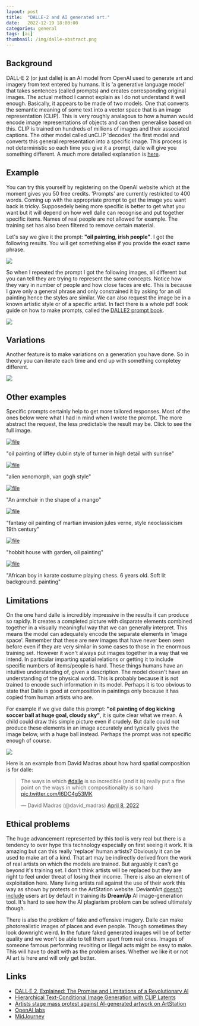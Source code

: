 ```yaml
---
layout: post
title:  "DALLE-2 and AI generated art."
date:   2022-12-19 18:00:00
categories: general
tags: [ai]
thumbnail: /img/dalle-abstract.png
---
```


## Background

DALL-E 2 (or just dalle) is an AI model from OpenAI used to generate art and imagery from text entered by humans. It is 'a generative language model' that takes sentences (called prompts) and creates corresponding original images. The actual method I cannot explain as I do not understand it well enough. Basically, it appears to be made of two models. One that converts the semantic meaning of some text into a vector space that is an image representation (CLIP). This is very roughly analagous to how a human would encode image representations of objects and can then generalise based on this. CLIP is trained on hundreds of millions of images and their associated captions. The other model called unCLIP 'decodes' the first model and converts this general representation into a specific image. This process is not deterministic so each time you give it a prompt, dalle will give you something different. A much more detailed explanation is [here](https://www.assemblyai.com/blog/how-dall-e-2-actually-works/).

## Example

You can try this yourself by registering on the OpenAI website which at the moment gives you 50 free credits. 'Prompts' are currently restricted to 400 words. Coming up with the appropriate prompt to get the image you want back is tricky. Supposedely being more specific is better to get what you want but it will depend on how well dalle can recognise and put together specific items. Names of real people are not allowed for example. The training set has also been filtered to remove certain material.

Let's say we give it the prompt: **"oil painting, irish people"**. I got the following results. You will get something else if you provide the exact same phrase.

<div style="width: auto;">
 <a href="/img/dalle-irish-people1.png"> <img class="small-scaled" src="/img/dalle-irish-people1.png"></a>
</div>

So when I repeated the prompt I got the following images, all different but you can tell they are trying to represent the same concepts. Notice how they vary in number of people and how close faces are etc. This is because I gave only a general phrase and only constrained it by asking for an oil painting hence the styles are similar. We can also request the image be in a known artistic style or of a specific artist. In fact there is a whole pdf book guide on how to make prompts, called the [DALLE2 prompt book](https://dallery.gallery/the-dalle-2-prompt-book/).

<div style="width: auto;">
 <a href="/img/dalle-irish-people2.png"> <img class="small-scaled" src="/img/dalle-irish-people2.png"></a>
</div>

## Variations

Another feature is to make variations on a generation you have done. So in theory you can iterate each time and end up with something completey different.

<div style="width: auto;">
 <a href="/img/dalle-variations-example1.png"> <img class="small-scaled" src="/img/dalle-variations-example1.png"></a>
</div>

## Other examples

Specific prompts certainly help to get more tailored responses. Most of the ones below were what I had in mind when I wrote the prompt. The more abstract the request, the less predictable the result may be. Click to see the full image.

<div class ="image-gallery">
    <div class="box"><a href="/img/dalle-liffey-sunrise.png" title="liffey">
       <img src="/img/dalle-liffey-sunrise.png" alt=file  class="img-gallery" />
     </a>
     <p class="caption">"oil painting of liffey dublin style of turner in high detail with sunrise"</p>
     </div>
     <div class="box"><a href="/img/dalle-xenomorph-vangogh.png" title="alien van gogh">
        <img src="/img/dalle-xenomorph-vangogh.png" alt=file  class="img-gallery" />
      </a>
      <p class="caption">"alien xenomorph, van gogh style"</p>
      </div>
     <div class="box"><a href="/img/dalle-mango-chair.png" title="mango chair">
        <img src="/img/dalle-mango-chair.png" alt=file  class="img-gallery" />
      </a>
      <p class="caption">"An armchair in the shape of a mango"</p>
      </div>
     <div class="box"><a href="/img/dalle-martian-julesverne.png" title="jules verne">
        <img src="/img/dalle-martian-julesverne.png" alt=file  class="img-gallery" />
      </a>
      <p class="caption">"fantasy oil painting of martian invasion jules verne, style neoclassicism 19th century"</p>
      </div>
     <div class="box"><a href="/img/dalle-hobbit-house.png" title="hobbit house">
        <img src="/img/dalle-hobbit-house.png" alt=file  class="img-gallery" />
      </a>
      <p class="caption">"hobbit house with garden, oil painting"</p>
      </div>
     <div class="box"><a href="/img/dalle-chessboy.png" title="chess boy">
        <img src="/img/dalle-chessboy.png" alt=file  class="img-gallery" />
      </a>
      <p class="caption">"African boy in karate costume playing chess. 6 years old. Soft lit background. painting"</p>
      </div>      
 </div>

## Limitations

On the one hand dalle is incredibly impressive in the results it can produce so rapidly. It creates a completed picture with disparate elements combined together in a visually meaningful way that we can generally interpret. This means the model can adequately encode the separate elements in 'image space'. Remember that these are new images that have never been seen before even if they are very similar in some cases to those in the enormous training set. However it won't always put images together in a way that we intend. In particular imparting spatial relations or getting it to include specific numbers of items/people is hard. These things humans have an intuitive understanding of, given a description. The model doesn't have an understanding of the physical world. This is probably because it is not trained to encode such information in its model. Perhaps it is too obvious to state that Dalle is good at composition in paintings only because it has copied from human artists who are.

For example if we give dalle this prompt: **"oil painting of dog kicking soccer ball at huge goal, cloudy sky"**, it is quite clear what we mean. A child could draw this simple picture even if crudely. But dalle could not produce these elements in an image accurately and typically gives the image below, with a huge ball instead. Perhaps the prompt was not specific enough of course.

<div style="width: auto;">
 <a href="/img/dalle-dog-ball.png"> <img class="small-scaled" src="/img/dalle-dog-ball.png"></a>
</div>

Here is an example from David Madras about how hard spatial composition is for dalle:

<div style="width: auto;">
<blockquote class="twitter-tweet"><p lang="en" dir="ltr">The ways in which <a href="https://twitter.com/hashtag/dalle?src=hash&amp;ref_src=twsrc%5Etfw">#dalle</a> is so incredible (and it is) really put a fine point on the ways in which compositionality is so hard <a href="https://t.co/I6DC4g53MK">pic.twitter.com/I6DC4g53MK</a></p>&mdash; David Madras (@david_madras) <a href="https://twitter.com/david_madras/status/1512573390896480267?ref_src=twsrc%5Etfw">April 8, 2022</a></blockquote> <script async src="https://platform.twitter.com/widgets.js" charset="utf-8"></script>
</div>

## Ethical problems

The huge advancement represented by this tool is very real but there is a tendency to over hype this technology especially on first seeing it work. It is amazing but can this really 'replace' human artists? Obviously it can be used to make art of a kind. That art may be indirectly derived from the work of real artists on which the models are trained. But arguably it can't go beyond it's training set. I don't think artists will be replaced but they are right to feel under threat of losing their income. There is also an element of exploitation here. Many living artists rail against the use of their work this way as shown by protests on the ArtStation website. DeviantArt [doesn't include](https://www.deviantart.com/team/journal/Create-AI-Generated-Art-Fairly-with-DreamUp-933537821) users art by default in training its **DreamUp** AI image-generation tool. It's hard to see how the AI plagiarism problem can be solved ultimately though.

There is also the problem of fake and offensive imagery. Dalle can make photorealistic images of places and even people. Though sometimes they look downright weird. In the future faked generated images will be of better quality and we won't be able to tell them apart from real ones. Images of someone famous performing revolting or illegal acts might be easy to make. This will have to dealt with as the problem arises. Whether we like it or not AI art is here and will only get better.

## Links

* [DALL·E 2, Explained: The Promise and Limitations of a Revolutionary AI](https://towardsdatascience.com/dall-e-2-explained-the-promise-and-limitations-of-a-revolutionary-ai-3faf691be220)
* [Hierarchical Text-Conditional Image Generation with CLIP Latents](https://arxiv.org/abs/2204.06125)
* [Artists stage mass protest against AI-generated artwork on ArtStation](https://arstechnica.com/information-technology/2022/12/artstation-artists-stage-mass-protest-against-ai-generated-artwork/)
* [OpenAI labs](https://labs.openai.com/)
* [MidJourney](https://www.midjourney.com/home)
